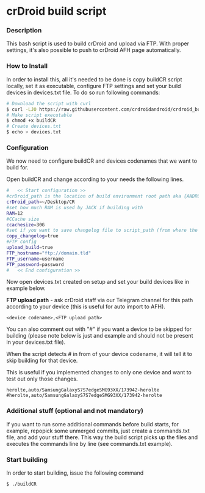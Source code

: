 # crDroid build script #

### Description ###

This bash script is used to build crDroid and upload via FTP.
With proper settings, it's also possible to push to crDroid AFH page automatically.

### How to Install

In order to install this, all it's needed to be done is copy buildCR script locally, set it as executable, configure FTP settings and set your build devices in devices.txt file.
To do so run following commands:

```bash
# Download the script with curl
$ curl -LJO https://raw.githubusercontent.com/crdroidandroid/crdroid_build/8.1/buildCR
# Make script executable
$ chmod +x buildCR
# Create devices.txt 
$ echo > devices.txt
```

### Configuration

We now need to configure buildCR and devices codenames that we want to build for.

Open buildCR and change according to your needs the following lines.

```bash
#   << Start configuration >>
#crDroid_path is the location of build environment root path aka {ANDROID_BUILD_TOP}
crDroid_path=~/Desktop/CR
#set how much RAM is used by JACK if building with
RAM=12
#CCache size
ccachesize=30G
#set if you want to save changelog file to script_path (from where the script runs) at end of build (useful to add changelog info to forums and so on... easy to find)
copy_changelog=true
#FTP config
upload_build=true
FTP_hostname="ftp://domain.tld"
FTP_username=username
FTP_password=password
#   << End configuration >>
```

Now open devices.txt created on setup and set your build devices like in example below.

**FTP upload path** - ask crDroid staff via our Telegram channel for this path according to your device (this is useful for auto import to AFH).

    <device codename>,<FTP upload path>

You can also comment out with "#" if you want a device to be skipped for building (please note below is just and example and should not be present in your devices.txt file).

When the script detects # in from of your device codename, it will tell it to skip building for that device.

This is useful if you implemented changes to only one device and want to test out only those changes.

    herolte,auto/SamsungGalaxyS7S7edgeSMG93XX/173942-herolte
    #herolte,auto/SamsungGalaxyS7S7edgeSMG93XX/173942-herolte 

### Additional stuff (optional and not mandatory)

If you want to run some additional commands before build starts, for example, repopick some unmerged commits, just create a commands.txt file, and add your stuff there.
This way the build script picks up the files and executes the commands line by line (see commands.txt example).

### Start building

In order to start building, issue the following command

    $ ./buildCR
